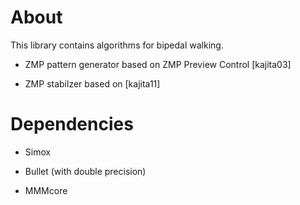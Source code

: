 # About

This library contains algorithms for bipedal walking.

- ZMP pattern generator based on ZMP Preview Control [kajita03]

- ZMP stabilzer based on [kajita11]

# Dependencies

- Simox

- Bullet (with double precision)

- MMMcore

